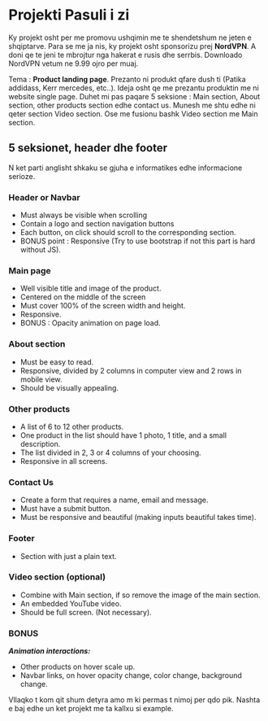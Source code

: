 # Projekti Pasuli i zi

Ky projekt osht per me promovu ushqimin me te shendetshum ne jeten e shqiptarve. Para se me ja nis, ky projekt osht sponsorizu prej **NordVPN**. A doni qe te jeni te mbrojtur nga hakerat e rusis dhe serrbis. Downloado NordVPN vetum ne 9.99 ojro per muaj.

Tema : **Product landing page**.
Prezanto ni produkt qfare dush ti (Patika addidass, Kerr mercedes, etc..). Ideja osht qe me prezantu produktin me ni website single page. 
Duhet mi pas paqare 5 seksione : Main section, About section, other products section edhe contact us. Munesh me shtu edhe ni qeter section Video section. Ose me fusionu bashk Video section me Main section. 

##  5 seksionet, header dhe footer

N ket parti anglisht shkaku se gjuha e informatikes edhe informacione serioze.

### Header or Navbar
- Must always be visible when scrolling
- Contain a logo and section navigation buttons
- Each button, on click should scroll to the corresponding section.
- BONUS point : Responsive (Try to use bootstrap if not this part is hard without JS).

### Main page
- Well visible title and image of the product.
- Centered on the middle of the screen
- Must cover 100% of the screen width and height.
- Responsive.
- BONUS : Opacity animation on page load.

### About section
- Must be easy to read.
- Responsive, divided by 2 columns in computer view and 2 rows in mobile view.
- Should be visually appealing.

### Other products
- A list of 6 to 12 other products.
- One product in the list should have 1 photo, 1 title, and a small description.
- The list divided in 2, 3 or 4 columns of your choosing.
- Responsive in all screens.

### Contact Us
- Create a form that requires a name, email and message.
- Must have a submit button.
- Must be responsive and beautiful (making inputs beautiful takes time).

### Footer
- Section with just a plain text.

### Video section (optional)
- Combine with Main section, if so remove the image of the main section.
- An embedded YouTube video.
- Should be full screen. (Not necessary).

### BONUS
***Animation interactions:***
- Other products on hover scale up.
- Navbar links, on hover opacity change, color change, background change.


Vllaqko t kom qit shum detyra amo m ki permas t nimoj per qdo pik. Nashta e baj edhe un ket projekt me ta kallxu si example.
